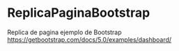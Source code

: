 # ReplicaPaginaBootstrap
Replica de pagina ejemplo de Bootstrap https://getbootstrap.com/docs/5.0/examples/dashboard/ 
